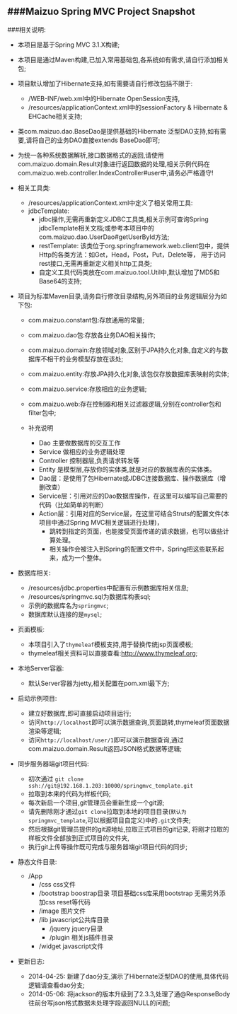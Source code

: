###Maizuo Spring MVC Project Snapshot
-----------------------------------
###相关说明:

-	本项目是基于Spring MVC 3.1.X构建;

-	本项目是通过Maven构建,已加入常用基础包,各系统如有需求,请自行添加相关包;

-	项目默认增加了Hibernate支持,如有需要请自行修改包括不限于:
	- /WEB-INF/web.xml中的Hibernate OpenSession支持,
	- /resources/applicationContext.xml中的sessionFactory & Hibernate & EHCache相关支持;

-  类com.maizuo.dao.BaseDao是提供基础的Hibernate 泛型DAO支持,如有需要,请将自己的业务DAO直接extends BaseDao即可;

-  为统一各种系统数据解析,接口数据格式的返回,请使用com.maizuo.domain.Result对象进行返回数据的处理,相关示例代码在	com.maizuo.web.controller.IndexController#user中,请务必严格遵守!

-  相关工具类:  

	- /resources/applicationContext.xml中定义了相关常用工具:
	- jdbcTemplate:
		- jdbc操作,无需再重新定义JDBC工具类,相关示例可查询Spring jdbcTemplate相关文档;或参考本项目中的com.maizuo.dao.UserDao#getUserById方法;
		-  restTemplate:
			该类位于org.springframework.web.client包中，提供Http的各类方法：如Get，Head，Post，Put，Delete等，
			用于访问rest接口,无需再重新定义相关http工具类;
		-  自定义工具代码类放在com.maizuo.tool.Util中,默认增加了MD5和Base64的支持;

-  项目为标准Maven目录,请务自行修改目录结构,另外项目的业务逻辑层分为如下包:

	-  com.maizuo.constant包:存放通用的常量;
	
	-  com.maizuo.dao包:存放各业务DAO相关操作;
	
	-  com.maizuo.domain:存放领域对象,区别于JPA持久化对象,自定义的与数据库不相干的业务模型存放在该处;
	
	-  com.maizuo.entity:存放JPA持久化对象,该包仅存放数据库表映射的实体;
	
	-  com.maizuo.service:存放相应的业务逻辑;
	
	-  com.maizuo.web:存在控制器和相关过滤器逻辑,分别在controller包和filter包中;
	
	-  补充说明
		-  Dao         主要做数据库的交互工作
		-  Service     做相应的业务逻辑处理
		-  Controller  控制器层,负责请求转发等
		-  Entity      是模型层,存放你的实体类,就是对应的数据库表的实体类。
		-  Dao层：是使用了包Hibernate或JDBC连接数据库、操作数据库（增删改查）
		-  Service层：引用对应的Dao数据库操作，在这里可以编写自己需要的代码（比如简单的判断）
		-  Action层：引用对应的Service层，在这里可结合Struts的配置文件(本项目中通过Spring MVC相关逻辑进行处理)，
		    -  跳转到指定的页面，也能接受页面传递的请求数据，也可以做些计算处理。
		    -  相关操作会被注入到Spring的配置文件中，Spring把这些联系起来，成为一个整体。

-  数据库相关:
	-  /resources/jdbc.properties中配置有示例数据库相关信息;
	-  /resources/springmvc.sql为数据库构表sql;
	-  示例的数据库名为`springmvc`;
	-  数据库默认连接的是`mysql`;

-  页面模板:
	-  本项目引入了`thymeleaf`模板支持,用于替换传统jsp页面模板;
	-  thymeleaf相关资料可以直接查看:http://www.thymeleaf.org;

- 本地Server容器:  
	- 默认Server容器为jetty,相关配置在pom.xml最下方;

- 启动示例项目:
	-  建立好数据库,即可直接启动项目运行;
	-  访问`http://localhost`即可以演示数据查询,页面跳转,thymeleaf页面数据渲染等逻辑;
	-  访问`http://localhost/user/1`即可以演示数据查询,通过com.maizuo.domain.Result返回JSON格式数据等逻辑;

- 同步服务器端git项目代码:
	-  初次通过 `git clone ssh://git@192.168.1.203:10000/springmvc_template.git`
	-  拉取到本来的代码为样板代码;
	-  每次新启一个项目,git管理员会重新生成一个git源;
	-  请先删除刚才通过`git clone`拉取到本地的项目目录(`默认为springmvc_template`,可以根据项目自定义)中的`.git`文件夹;
	-  然后根据git管理员提供的git源地址,拉取正式项目的git记录, 将刚才拉取的样板文件全部放到正式项目的文件夹,
	-  执行git上传等操作既可完成与服务器端git项目代码的同步;  
- 静态文件目录:
	- /App
		- /css    css文件
		- /bootstrap boostrap目录 项目基础css库采用bootstrap 无需另外添加css reset等代码
		- /image  图片文件
		- /lib    javascript公共库目录
			- /jquery jquery目录
			- /plugin 相关js插件目录
		- /widget javascript文件

- 更新日志:
	- 2014-04-25: 新建了dao分支,演示了Hibernate泛型DAO的使用,具体代码逻辑请查看dao分支;
	- 2014-05-06: 将jackson的版本升级到了2.3.3,处理了通@ResponseBody往前台写json格式数据未处理字段返回NULL的问题;